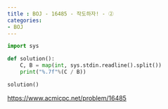 ```yaml
---
title : BOJ - 16485 - 작도하자! - ②
categories:
- BOJ
---
```


```python
import sys

def solution():
    C, B = map(int, sys.stdin.readline().split())
    print("%.7f"%(C / B))

solution()
```

https://www.acmicpc.net/problem/16485
